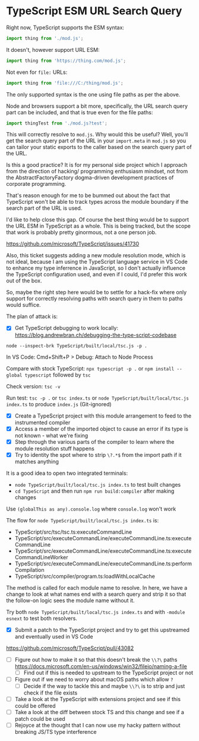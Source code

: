 # TypeScript ESM URL Search Query

Right now, TypeScript supports the ESM syntax:

```ts
import thing from './mod.js';
```

It doesn't, however support URL ESM:

```js
import thing from 'https://thing.com/mod.js';
```

Not even for `file:` URLs:

```js
import thing from 'file:///C:/thing/mod.js';
```

The only supported syntax is the one using file paths as per the above.

Node and browsers support a bit more, specifically, the URL search query part can be included, and that is true
even for the file paths:

```ts
import thingTest from './mod.js?test';
```

This will correctly resolve to `mod.js`. Why would this be useful? Well, you'll get the search query part of
the URL in your `import.meta` in `mod.js` so you can tailor your static exports to the caller based on the
search query part of the URL.

Is this a good practice? It is for my personal side project which I approach from the direction of hacking/
programming enthusiasm mindset, not from the AbstractFactoryFactory dogma-driven development practices of
corporate programming.

That's reason enough for me to be bummed out about the fact that TypeScript won't be able to track types
across the module boundary if the search part of the URL is used.

I'd like to help close this gap. Of course the best thing would be to support the URL ESM in TypeScript as
a whole. This is being tracked, but the scope that work is probably pretty ginormous, not a one person job.

https://github.com/microsoft/TypeScript/issues/41730

Also, this ticket suggests adding a new module resolution mode, which is not ideal, because I am using the
TypeScript language service in VS Code to enhance my type inferrence in JavaScript, so I don't actually
influence the TypeScript configuration used, and even if I could, I'd prefer this work out of the box.

So, maybe the right step here would be to settle for a hack-fix where only support for correctly resolving
paths with search query in them to paths would suffice.

The plan of attack is:

- [x] Get TypeScript debugging to work locally: https://blog.andrewbran.ch/debugging-the-type-script-codebase

`node --inspect-brk TypeScript/built/local/tsc.js -p .`

In VS Code: Cmd+Shift+P > Debug: Attach to Node Process

Compare with stock TypeScript: `npx typescript -p .` or `npm install --global typescript` followed by `tsc`

Check version: `tsc -v`

Run test: `tsc -p .` or `tsc index.ts` or `node TypeScript/built/local/tsc.js index.ts` to produce `index.js` (Git-ignored)

- [x] Create a TypeScript project with this module arrangement to feed to the instrumented compiler
- [x] Access a member of the imported object to cause an error if its type is not known - what we're fixing
- [x] Step through the various parts of the compiler to learn where the module resolution stuff happens
- [x] Try to identity the spot where to strip `\?.*$` from the import path if it matches anything

It is a good idea to open two integrated terminals:

- `node TypeScript/built/local/tsc.js index.ts` to test built changes
- `cd TypeScript` and then run `npm run build:compiler` after making changes

Use `(globalThis as any).console.log` where `console.log` won't work

The flow for `node TypeScript/built/local/tsc.js index.ts` is:

- TypeScript/src/tsc/tsc.ts:executeCommandLine
- TypeScript/src/executeCommandLine/executeCommandLine.ts:executeCommandLine
- TypeScript/src/executeCommandLine/executeCommandLine.ts:executeCommandLineWorker
- TypeScript/src/executeCommandLine/executeCommandLine.ts:performCompilation
- TypeScript/src/compiler/program.ts:loadWithLocalCache

The method is called for each module name to resolve. In here, we have a change
to look at what names end with a search query and strip it so that the follow-on
logic sees the module name without it.

Try both `node TypeScript/built/local/tsc.js index.ts` and with `-module esnext`
to test both resolvers.

- [x] Submit a patch to the TypeScript project and try to get this upstreamed and eventually used in VS Code

https://github.com/microsoft/TypeScript/pull/43082

- [ ] Figure out how to make it so that this doesn't break the `\\?\` paths https://docs.microsoft.com/en-us/windows/win32/fileio/naming-a-file
  - [ ] Find out if this is needed to upstream to the TypeScript project or not
- [ ] Figure out if we need to worry about macOS paths which allow `?`
  - [ ] Decide if the way to tackle this and maybe `\\?\` is to strip and just check if the file exists
- [ ] Take a look at the TypeScript with extensions project and see if this could be offered
- [ ] Take a look at the diff between stock TS and this change and see if a patch could be used
- [ ] Rejoyce at the thought that I can now use my hacky pattern without breaking JS/TS type interference
